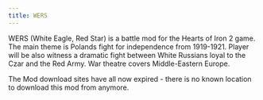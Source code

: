 ```yaml
---
title: WERS
---
```


WERS (White Eagle, Red Star) is a battle mod for the Hearts of Iron 2 game. The main theme is Polands fight for independence from 1919-1921. Player will be also witness a dramatic fight between White Russians loyal to the Czar and the Red Army. War theatre covers Middle-Eastern Europe.

The Mod download sites have all now expired - there is no known location to download this mod from anymore.
